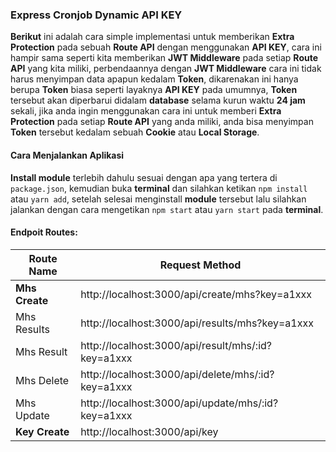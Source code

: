 ### Express Cronjob Dynamic API KEY

**Berikut** ini adalah cara simple implementasi untuk memberikan **Extra Protection** pada sebuah **Route API** dengan menggunakan **API KEY**, cara ini hampir sama seperti kita memberikan **JWT Middleware** pada setiap **Route API** yang kita miliki, perbendaannya dengan **JWT Middleware** cara ini tidak harus menyimpan data apapun kedalam **Token**, dikarenakan ini hanya berupa **Token** biasa seperti layaknya **API KEY** pada umumnya, **Token** tersebut akan diperbarui didalam **database** selama kurun waktu **24 jam** sekali, jika anda ingin menggunakan cara ini untuk memberi **Extra Protection** pada setiap **Route API** yang anda miliki, anda bisa menyimpan **Token**  tersebut kedalam sebuah **Cookie** atau **Local Storage**.

#### Cara Menjalankan Aplikasi

**Install module** terlebih dahulu sesuai dengan apa yang tertera di `package.json`, kemudian buka **terminal** dan silahkan ketikan `npm install` atau `yarn add`, setelah selesai menginstall **module** tersebut lalu silahkan jalankan dengan cara mengetikan `npm start` atau `yarn start` pada **terminal**.

#### Endpoit Routes:

| Route Name | Request Method |
| -----------| ---------------|
|  **Mhs Create** | http://localhost:3000/api/create/mhs?key=a1xxx | **POST**
|  Mhs Results | http://localhost:3000/api/results/mhs?key=a1xxx | GET
|  Mhs Result  | http://localhost:3000/api/result/mhs/:id?key=a1xxx | GET
|  Mhs Delete  | http://localhost:3000/api/delete/mhs/:id?key=a1xxx | DELETE
|  Mhs Update | http://localhost:3000/api/update/mhs/:id?key=a1xxx | PUT
|  **Key Create** | http://localhost:3000/api/key | **GET**